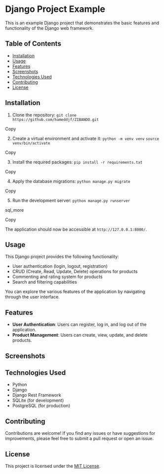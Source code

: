 # Django Project Example

This is an example Django project that demonstrates the basic features and functionality of the Django web framework.

## Table of Contents
- [Installation](#installation)
- [Usage](#usage)
- [Features](#features)
- [Screenshots](#screenshots)
- [Technologies Used](#technologies-used)
- [Contributing](#contributing)
- [License](#license)

## Installation

1. Clone the repository:
`git clone https://github.com/hameddjf/ZIBANOO.git`


Copy

2. Create a virtual environment and activate it:
`python -m venv venv`
`source venv/bin/activate`


Copy

3. Install the required packages:
`pip install -r requirements.txt`


Copy

4. Apply the database migrations:
`python manage.py migrate`


Copy

5. Run the development server:
`python manage.py runserver`

sql_more

Copy

The application should now be accessible at `http://127.0.0.1:8000/`.

## Usage

This Django project provides the following functionality:

- User authentication (login, logout, registration)
- CRUD (Create, Read, Update, Delete) operations for products
- Commenting and rating system for products
- Search and filtering capabilities

You can explore the various features of the application by navigating through the user interface.

## Features

- **User Authentication**: Users can register, log in, and log out of the application.
- **Product Management**: Users can create, view, update, and delete products.

## Screenshots


## Technologies Used

- Python
- Django
- Django Rest Framework
- SQLite (for development)
- PostgreSQL (for production)

## Contributing

Contributions are welcome! If you find any issues or have suggestions for improvements, please feel free to submit a pull request or open an issue.

## License

This project is licensed under the [MIT License](LICENSE).

